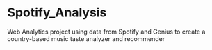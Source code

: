 # Spotify_Analysis
Web Analytics project using data from Spotify and Genius to create a country-based music taste analyzer and recommender

